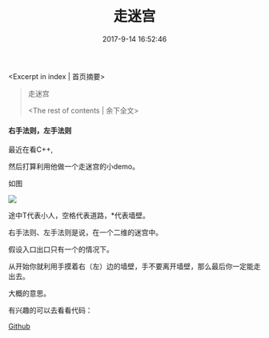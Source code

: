 ﻿---
title: 走迷宫
date: 2017-9-14 16:52:46
categories: Hack
tags:
- Labyrinth
---
<Excerpt in index | 首页摘要> 
> 走迷宫
>
> <!-- more -->
> <The rest of contents | 余下全文>  



####  右手法则，左手法则  #####

最近在看C++,

然后打算利用他做一个走迷宫的小demo。

如图

![](https://gloomyer.com/img/img/labyrinth.gif)


途中T代表小人，空格代表道路，*代表墙壁。

右手法则、左手法则是说，在一个二维的迷宫中。

假设入口出口只有一个的情况下。

从开始你就利用手摸着右（左）边的墙壁，手不要离开墙壁，那么最后你一定能走出去。

大概的意思。

有兴趣的可以去看看代码：

[Github](https://github.com/Gloomyer/Labyrinth_C-)
